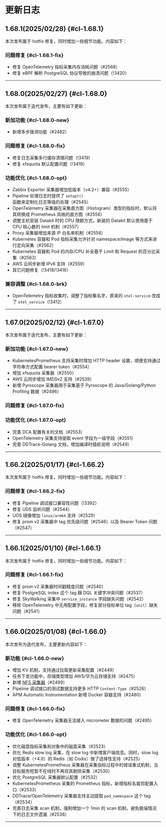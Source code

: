 # 更新日志

## 1.68.1(2025/02/28) {#cl-1.68.1}

本次发布属于 hotfix 修复，同时增加一些细节功能。内容如下：

### 问题修复 {#cl-1.68.1-fix}

- 修复 OpenTelemetry 指标采集内存消耗问题（#2568）
- 修复 eBPF 解析 PostgreSQL 协议导致的崩溃问题（!3420）

---

## 1.68.0(2025/02/27) {#cl-1.68.0}
本次发布属于迭代发布，主要有如下更新：

### 新加功能 {#cl-1.68.0-new}

- 新增多步拨测功能（#2482）

### 问题修复 {#cl-1.68.0-fix}

- 修复日志采集多行缓存清理问题（!3419）
- 修复 xfsquota 默认配置问题（!3419）

### 功能优化 {#cl-1.68.0-opt}

- Zabbix Exporter 采集器增加低版本（v4.2+）兼容（#2555）
- Pipeline 处理日志时提供了 `setopt()` 函数来定制化日志等级的处理（#2545）
- OpenTelemetry 采集器在采集直方图（Histogram）类型的指标时，默认将其转换成 Prometheus 风格的直方图（#2556）
- 调整主机安装 Datakit 时的 CPU 限额方式，新装的 Datakit 默认使用基于 CPU 核心数的 limit 机制（#2557）
- Proxy 采集器增加来源 IP 白名单机制（#2558）
- Kubernetes 容器和 Pod 指标采集允许针对 namespace/image 等方式来进行定向采集（#2562）
- Kubernetes 容器和 Pod 的内存/CPU 补全基于 Limit 和 Request 的百分比采集（#2563）
- AWS 云同步新增 IPv6 支持（#2559）
- 其它问题修复（!3418/!3416）

### 兼容调整 {#cl-1.68.0-brk}

- OpenTelemetry 指标收集时，调整了指标集名字，原来的 `otel-service` 改成了 `otel_service`（!3412）

---

## 1.67.0(2025/02/12) {#cl-1.67.0}
本次发布属于迭代发布，主要有如下更新：

### 新加功能 {#cl-1.67.0-new}

- KubernetesPrometheus 支持采集时增加 HTTP header 设置，顺便支持通过字符串方式配置 bearer token（#2554）
- 增加 xfsquota 采集器（#2550）
- AWS 云同步增加 IMDSv2 支持（#2539）
- 新增 Pyroscope 采集器用于采集基于 Pyroscope 的 Java/Golang/Python Profiling 数据（#2496）

### 问题修复 {#cl-1.67.0-fix}
### 功能优化 {#cl-1.67.0-opt}

- 完善 DCA 配置有关的文档（#2553）
- OpenTelemetry 采集支持提取 event 字段为一级字段（#2551）
- 完善 DDTrace-Golang 文档，增加编译时插桩说明（#2549）

---

## 1.66.2(2025/01/17) {#cl-1.66.2}

本次发布属于 hotfix 修复，同时增加一些细节功能。内容如下：

### 问题修复 {#cl-1.66.2-fix}

- 修复 Pipeline 调试接口兼容性问题（!3392）
- 修复 UDS 监听问题（#2544）
- UOS 镜像增加 `linux/arm64` 支持（#2529）
- 修复 prom v2 采集器中 tag 优先级问题（#2546）以及 Bearer Token 问题（#2547）

---

## 1.66.1(2025/01/10) {#cl-1.66.1}

本次发布属于 hotfix 修复，同时增加一些细节功能。内容如下：

### 问题修复 {#cl-1.66.1-fix}

- 修复 prom v2 采集器时间戳精度问题（#2540）
- 修复 PostgreSQL index 这个 tag 跟 DQL 关键字冲突问题（#2537）
- 修复 SkyWalking 采集中 `service_instance` 字段缺失问题（#2542）
- 移除 OpenTelemetry 中无用配置字段，修复部分指标单位 tag（`unit`）缺失问题（#2541）

---

## 1.66.0(2025/01/08) {#cl-1.66.0}

本次发布为迭代发布，主要更新内容如下：

### 新功能 {#cl-1.66.0-new}

- 增加 KV 机制，支持通过拉取更新采集配置（#2449）
- 任务下发功能中，存储类型增加 AWS/华为云存储支持（#2475）
- 新增 [NFS 采集器](../integrations/nfs.md)（#2499）
- Pipeline 调试接口的测试数据支持更多 HTTP `Content-Type`（#2526）
- APM Automatic Instrumentation 新增 Docker 容器支持（#2480）

### 问题修复 {#cl-1.66.0-fix}

- 修复 OpenTelemetry 采集器无法接入 micrometer 数据的问题（#2495）

### 功能优化 {#cl-1.66.0-opt}

- 优化磁盘指标采集和对象中的磁盘采集（#2523）
- 优化 Redis slow log 采集，在 slow log 中新增客户端信息。同时，slow log 对低版本（<4.0）的 Redis（如 Codis）做了选择性支持（#2525）
- 调整 KubernetesPrometheus 采集器在采集指标过程中的错误重试机制，当目标服务短暂不在线时不再将其剔除采集（#2530）
- 优化 PostgreSQL 采集器默认配置（#2532）
- KubernetesPrometheus 采集的 Prometheus 指标，新增指标名裁剪配置入口（#2533）
- DDTrace/OpenTelemetry 采集器支持主动提取 `pod_namespace` 这个 tag（#2534）
- 完善日志采集 scan 机制，强制增加一个 1min 的 scan 机制，避免极端情况下的日志文件遗漏（#2536）

---

